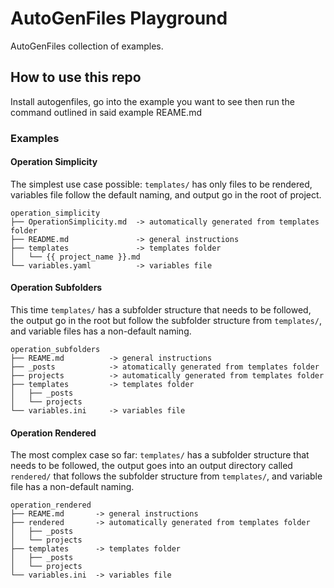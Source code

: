 # AutoGenFiles Playground

AutoGenFiles collection of examples.

## How to use this repo

Install autogenfiles, go into the example you want to see then run the command outlined in said example REAME.md
 
### Examples

#### Operation Simplicity

The simplest use case possible: `templates/` has only files to be rendered, variables file follow the default naming, and output go in the root of project.

```console
operation_simplicity
├── OperationSimplicity.md  -> automatically generated from templates folder
├── README.md               -> general instructions
├── templates               -> templates folder
│   └── {{ project_name }}.md
└── variables.yaml          -> variables file
```

#### Operation Subfolders

This time `templates/` has a subfolder structure that needs to be followed, the output go in the root but follow the subfolder structure from `templates/`, and variable files has a non-default naming.

```console
operation_subfolders
├── REAME.md          -> general instructions
├── _posts            -> atomatically generated from templates folder
├── projects          -> automatically generated from templates folder
├── templates         -> templates folder
│   ├── _posts
│   └── projects
└── variables.ini     -> variables file
```

#### Operation Rendered

The most complex case so far: `templates/` has a subfolder structure that needs to be followed, the output goes into an output directory called `rendered/` that follows the subfolder structure from `templates/`, and variable file has a non-default naming.

```console
operation_rendered
├── REAME.md       -> general instructions
├── rendered       -> automatically generated from templates folder
│   ├── _posts
│   └── projects
├── templates      -> templates folder
│   ├── _posts
│   └── projects
└── variables.ini  -> variables file
```
